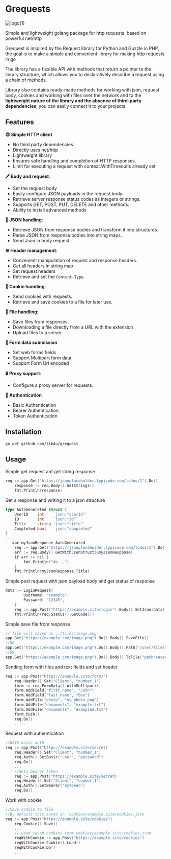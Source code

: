 # Grequests 
![logo(1)](https://github.com/user-attachments/assets/3bef5ed3-a40b-4634-9de4-a2dd43d57f3d)



Simple and lightweight golang package for http requests. based on powerful net/http

Grequest is inspired by the Request library for Python and Guzzle in PHP, the goal is to make a simple and convenient library for making http requests in go

The library has a flexible API with methods that return a pointer to the library structure, which allows you to declaratively describe a request using a chain of methods.

Library also contains ready-made methods for working with json, request body, cookies and working with files over the network and  to the **lightweight nature of the library and the absence of third-party dependencies**, you can easily connect it to your projects.
## Features 

**😎 Simple HTTP client**
- No third party dependencies
- Directly uses net/http
- Lightweight library
- Ensures safe handling and completion of HTTP responses.
- Limit for executing a request with context.WithTimeoutis already set

**🖊 Body and request**:
  - Set the request body 
  - Easily configure JSON payloads in the request body.
  - Retrieve server response status codes as integers or strings.
  - Supports GET, POST, PUT, DELETE and other methods.
  - Ability to install advanced methods

**📄 JSON handling**:
  - Retrieve JSON from response bodies and transform it into structures.
  - Parse JSON from response bodies into string maps.
  - Send Json in body request

**⚙️ Header management**:
  - Convenient manipulation of request and response headers.
  - Get all headers in string map
  - Set request headers
  - Retrieve and set the `Content-Type`.

**🍪 Cookie handling**:
  - Send cookies with requests.
  - Retrieve and save cookies to a file for later use.
  
**📁 File handling**:
  - Save files from responses.
  - Downloading a file directly from a URL with the extension
  - Upload files to a server.

**📝 Form data submission** 
- Set web forms fields
- Support Multipart form data
- Support Form Url encoded


**🔒 Proxy support**:
  - Configure a proxy server for requests.

**🔑 Authentication** 
- Basic Authentication
- Bearer Authentication 
- Token Authentication

## Installation
```
go get github.com/lib4u/grequest
```

## Usage
Simple get request anf get string response
```go
req := app.Get("https://jsonplaceholder.typicode.com/todos/1").Do()
	response := req.Body().GetStrings()
	fmt.Println(response)
```
Get a response and writing it to a json structure
```go
type AutoGenerated struct {
	UserID    int    `json:"userId"`
	ID        int    `json:"id"`
	Title     string `json:"title"`
	Completed bool   `json:"completed"`
}
...
   var myJsonResponse AutoGenerated
	req := app.Get("https://jsonplaceholder.typicode.com/todos/1").Do()
	err := req.Body().GetWithJsonStruct(&myJsonResponse)
	if err != nil {
		fmt.Println("do ..")
	}
	fmt.Println(myJsonResponse.Title)
```
Simple post request with json payload body and get status of response
```go
data := LoginRequest{
		Username: "example",
		Password: "12345",
	}
	req := app.Post("https://example.site/login").Body().SetJson(data).Do()
	fmt.Println(req.Status().GetCode())
```
Simple save file from response
```go
// file will saved as ../files/image.png
app.Get("https://example.com/image.png").Do().Body().SaveFile()
//OR
app.Get("https://example.com/image.png").Do().Body().Path("/user/files").SaveFile()
//OR 
app.Get("https://example.com/image.png").Do().Body().ToFile("path/savedimage.png")
```
Sending form with files and text fields and set header
```go
req := app.Post("https://example.site/form/")
	req.Header().Set("Client", "number_1")
	form := req.FormData().WithMultipart()
	form.AddField("first_name", "John")
	form.AddField("last_name", "Doe")
	form.AddFile("photo", "my_photo.png")
	form.AddFile("documents", "example.txt")
	form.AddFile("documents", "example2.txt")
	form.Push()
	req.Do()
	.....
```
Request with authentication
```go
//With basic auth
req := app.Post("https://example.site/secret)
	req.Header().Set("Client", "number_1")
	req.Auth().SetBasic("user", "password")
	req.Do()
	...
	//Sets bearer token
	req := app.Post("https://example.site/secret)
	req.Header().Set("Client", "number_1")
	req.Auth().SetBearer("myToken")
	req.Do()
```
Work with cookie
```go
//Save cookie to file 
//By default this saved in  cookies/example.site/cookies.json
req := app.Post("https://example.site/cookies")
	req.Cookie().Save()
	...
	// Load saved cookies form cookies/example.site/cookies.json
	reqWithCookie := app.Post("https://example.site/cookies")
	reqWithCookie.Cookie().Load()
	reqWithCookie.Do()
	...
```
